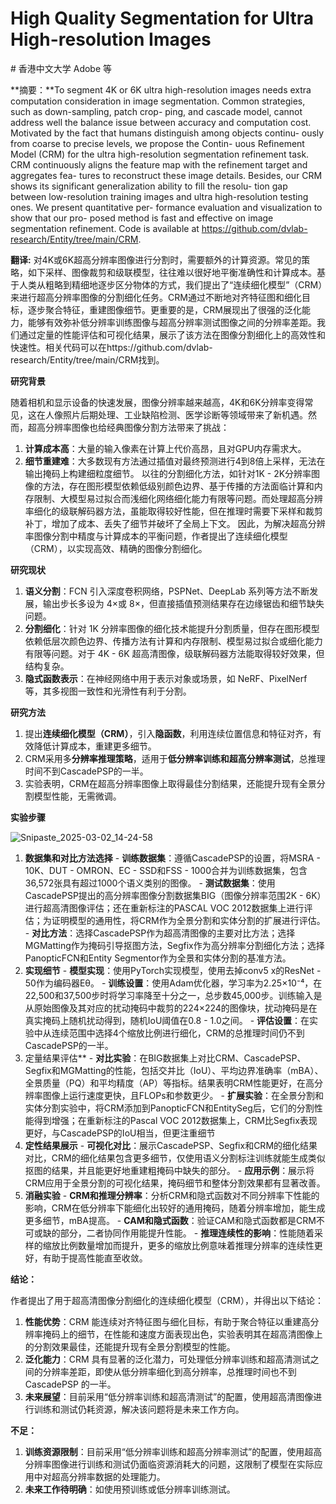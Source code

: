 # High Quality Segmentation for Ultra High-resolution Images
<ArticleMetadata/>
# 香港中文大学  Adobe 等 

**摘要：**To segment 4K or 6K ultra high-resolution images needs extra computation consideration in image segmentation. Common strategies, such as down-sampling, patch crop- ping, and cascade model, cannot address well the balance issue between accuracy and computation cost. Motivated by the fact that humans distinguish among objects continu- ously from coarse to precise levels, we propose the Contin- uous Refinement Model (CRM) for the ultra high-resolution segmentation refinement task. CRM continuously aligns the feature map with the refinement target and aggregates fea- tures to reconstruct these image details. Besides, our CRM shows its significant generalization ability to fill the resolu- tion gap between low-resolution training images and ultra high-resolution testing ones. We present quantitative per- formance evaluation and visualization to show that our pro- posed method is fast and effective on image segmentation refinement. Code is available at https://github.com/dvlab-research/Entity/tree/main/CRM.





**翻译:** 对4K或6K超高分辨率图像进行分割时，需要额外的计算资源。常见的策略，如下采样、图像裁剪和级联模型，往往难以很好地平衡准确性和计算成本。基于人类从粗略到精细地逐步区分物体的方式，我们提出了“连续细化模型”（CRM）来进行超高分辨率图像的分割细化任务。CRM通过不断地对齐特征图和细化目标，逐步聚合特征，重建图像细节。更重要的是，CRM展现出了很强的泛化能力，能够有效弥补低分辨率训练图像与超高分辨率测试图像之间的分辨率差距。我们通过定量的性能评估和可视化结果，展示了该方法在图像分割细化上的高效性和快速性。相关代码可以在https://github.com/dvlab-research/Entity/tree/main/CRM找到。



**研究背景**

随着相机和显示设备的快速发展，图像分辨率越来越高，4K和6K分辨率变得常见，这在人像照片后期处理、工业缺陷检测、医学诊断等领域带来了新机遇。然而，超高分辨率图像也给经典图像分割方法带来了挑战：

1. **计算成本高**：大量的输入像素在计算上代价高昂，且对GPU内存需求大。 
2. **细节重建难**：大多数现有方法通过插值对最终预测进行4到8倍上采样，无法在输出掩码上构建细粒度细节。 以往的分割细化方法，如针对1K - 2K分辨率图像的方法，存在图形模型依赖低级别颜色边界、基于传播的方法面临计算和内存限制、大模型易过拟合而浅细化网络细化能力有限等问题。而处理超高分辨率细化的级联解码器方法，虽能取得较好性能，但在推理时需要下采样和裁剪补丁，增加了成本、丢失了细节并破坏了全局上下文。 因此，为解决超高分辨率图像分割中精度与计算成本的平衡问题，作者提出了连续细化模型（CRM），以实现高效、精确的图像分割细化。 





**研究现状**

1. **语义分割**：FCN 引入深度卷积网络，PSPNet、DeepLab 系列等方法不断发展，输出步长多设为 4×或 8×，但直接插值预测结果存在边缘锯齿和细节缺失问题。
2. **分割细化**：针对 1K 分辨率图像的细化技术能提升分割质量，但存在图形模型依赖低层次颜色边界、传播方法有计算和内存限制、模型易过拟合或细化能力有限等问题。对于 4K - 6K 超高清图像，级联解码器方法能取得较好效果，但结构复杂。
3. **隐式函数表示**：在神经网络中用于表示对象或场景，如 NeRF、PixelNerf 等，其多视图一致性和光滑性有利于分割。



**研究方法**

1. 提出**连续细化模型（CRM）**，引入**隐函数**，利用连续位置信息和特征对齐，有效降低计算成本，重建更多细节。 
2. CRM采用多**分辨率推理策略**，适用于**低分辨率训练和超高分辨率测试**，总推理时间不到CascadePSP的一半。 
3.  实验表明，CRM在超高分辨率图像上取得最佳分割结果，还能提升现有全景分割模型性能，无需微调。 









**实验步骤**



![Snipaste_2025-03-02_14-24-58](https://yangyang666.oss-cn-chengdu.aliyuncs.com/images/Snipaste_2025-03-02_14-24-58.png)





1. **数据集和对比方法选择**    - **训练数据集**：遵循CascadePSP的设置，将MSRA - 10K、DUT - OMRON、EC - SSD和FSS - 1000合并为训练数据集，包含36,572张具有超过1000个语义类别的图像。    - **测试数据集**：使用CascadePSP提出的高分辨率图像分割数据集BIG（图像分辨率范围2K - 6K）进行超高清图像评估；还在重新标注的PASCAL VOC 2012数据集上进行评估；为证明模型的通用性，将CRM作为全景分割和实体分割的扩展进行评估。    - **对比方法**：选择CascadePSP作为超高清图像的主要对比方法；选择MGMatting作为掩码引导抠图方法，Segfix作为高分辨率分割细化方法；选择PanopticFCN和Entity Segmentor作为全景和实体分割的基准方法。 
2. **实现细节**    - **模型实现**：使用PyTorch实现模型，使用去掉conv5 x的ResNet - 50作为编码器Eθ。    - **训练设置**：使用Adam优化器，学习率为2.25×10⁻⁴，在22,500和37,500步时将学习率降至十分之一，总步数45,000步。训练输入是从原始图像及其对应的扰动掩码中裁剪的224×224的图像块，扰动掩码是在真实掩码上随机扰动得到，随机IoU阈值在0.8 - 1.0之间。    - **评估设置**：在实验中从连续范围中选择4个缩放比例进行细化，CRM的总推理时间仍不到CascadePSP的一半。
3. 定量结果评估**    - **对比实验**：在BIG数据集上对比CRM、CascadePSP、Segfix和MGMatting的性能，包括交并比（IoU）、平均边界准确率（mBA）、全景质量（PQ）和平均精度（AP）等指标。结果表明CRM性能更好，在高分辨率图像上运行速度更快，且FLOPs和参数更少。    - **扩展实验**：在全景分割和实体分割实验中，将CRM添加到PanopticFCN和EntitySeg后，它们的分割性能得到增强；在重新标注的Pascal VOC 2012数据集上，CRM比Segfix表现更好，与CascadePSP的IoU相当，但更注重细节
 4. **定性结果展示**    - **可视化对比**：展示CascadePSP、Segfix和CRM的细化结果对比，CRM的细化结果包含更多细节，仅使用语义分割标注训练就能生成类似抠图的结果，并且能更好地重建粗掩码中缺失的部分。    - **应用示例**：展示将CRM应用于全景分割的可视化结果，掩码细节和整体分割效果都有显著改善。
 5. **消融实验**    - **CRM和推理分辨率**：分析CRM和隐式函数对不同分辨率下性能的影响，CRM在低分辨率下能细化出较好的通用掩码，随着分辨率增加，能生成更多细节，mBA提高。    - **CAM和隐式函数**：验证CAM和隐式函数都是CRM不可或缺的部分，二者协同作用能提升性能。    - **推理连续性的影响**：性能随着采样的缩放比例数量增加而提升，更多的缩放比例意味着推理分辨率的连续性更好，有助于提高性能直至收敛。 



**结论：**

作者提出了用于超高清图像分割细化的连续细化模型（CRM），并得出以下结论：

1. **性能优势**：CRM 能连续对齐特征图与细化目标，有助于聚合特征以重建高分辨率掩码上的细节，在性能和速度方面表现出色，实验表明其在超高清图像上的分割效果最佳，还能提升现有全景分割模型的性能。
2. **泛化能力**：CRM 具有显著的泛化潜力，可处理低分辨率训练和超高清测试之间的分辨率差距，即使从低分辨率细化到高分辨率，总推理时间也不到 CascadePSP 的一半。 
3. **未来展望**：目前采用“低分辨率训练和超高清测试”的配置，使用超高清图像进行训练和测试仍耗资源，解决该问题将是未来工作方向。 





**不足：**

1. **训练资源限制**：目前采用“低分辨率训练和超高分辨率测试”的配置，使用超高分辨率图像进行训练和测试仍面临资源消耗大的问题，这限制了模型在实际应用中对超高分辨率数据的处理能力。
2.  **未来工作待明确**：如使用预训练或低分辨率训练测试。



